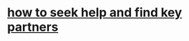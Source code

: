 # [how to seek help and find key partners](https://www.youtube.com/watch?v=-KjqyqQAZ3A&list=PLH2l6uzC4UEVY8arV3ExtMVamFxTzMtZ4&index=10)
